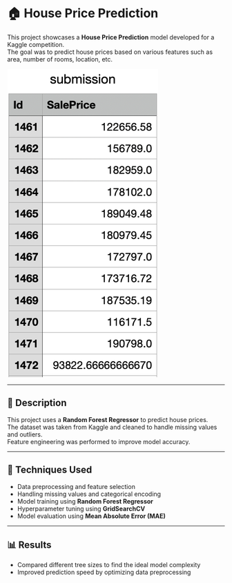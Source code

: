 # 🏠 House Price Prediction

This project showcases a **House Price Prediction** model developed for a Kaggle competition.  
The goal was to predict house prices based on various features such as area, number of rooms, location, etc.  

![CSV Preview](PredictedPrice.png)

---

## 📘 Description

This project uses a **Random Forest Regressor** to predict house prices.  
The dataset was taken from Kaggle and cleaned to handle missing values and outliers.  
Feature engineering was performed to improve model accuracy.

---

## 🧠 Techniques Used

- Data preprocessing and feature selection  
- Handling missing values and categorical encoding  
- Model training using **Random Forest Regressor**  
- Hyperparameter tuning using **GridSearchCV**  
- Model evaluation using **Mean Absolute Error (MAE)**  

---

## 📊 Results

- Compared different tree sizes to find the ideal model complexity  
- Improved prediction speed by optimizing data preprocessing  
